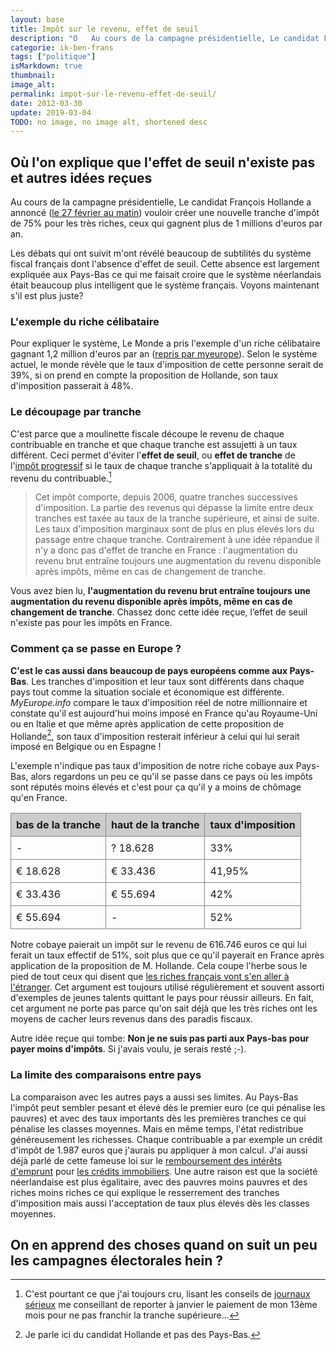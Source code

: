 ```yaml
---
layout: base
title: Impôt sur le revenu, effet de seuil
description: "O   Au cours de la campagne présidentielle, Le candidat François Hollande a annoncé (le 27 février au matin) vouloir créer une nouvelle tranche d'impôt de"
categorie: ik-ben-frans
tags: ["politique"]
isMarkdown: true
thumbnail: 
image_alt: 
permalink: impot-sur-le-revenu-effet-de-seuil/
date: 2012-03-30
update: 2019-03-04
TODO: no image, no image alt, shortened desc
---
```


## Où l'on explique que l'effet de seuil n'existe pas et autres idées reçues

Au cours de la campagne présidentielle, Le candidat François Hollande a annoncé ([le 27 février au matin](http://www.leparisien.fr/election-presidentielle-2012/en-direct-nicolas-sarkozy-sur-the-artist-bravo-a-toute-l-equipe-27-02-2012-1879985.php)) vouloir créer une nouvelle tranche d'impôt de 75% pour les très riches, ceux qui gagnent plus de 1 millions d'euros par an.

Les débats qui ont suivit m'ont révélé beaucoup de subtilités du système fiscal français dont l'absence d'effet de seuil. Cette absence est largement expliquée aux Pays-Bas ce qui me faisait croire que le système néerlandais était beaucoup plus intelligent que le système français. Voyons maintenant s'il est plus juste?

### L'exemple du riche célibataire

Pour expliquer le système, Le Monde a pris l'exemple d'un riche célibataire gagnant 1,2 million d'euros par an ([repris par myeurope](http://fr.myeurop.info/2012/02/29/les-impots-des-millionnaires-en-france-et-en-europe-4755)). Selon le système actuel, le monde révèle que le taux d'imposition de cette personne serait de 39%, si on prend en compte la proposition de Hollande, son taux d'imposition passerait à 48%. 

### Le découpage par tranche

C'est parce que a moulinette fiscale découpe le revenu de chaque contribuable en tranche et que chaque tranche est assujetti à un taux différent. Ceci permet d'éviter l'**effet de seuil**, ou **effet de tranche** de l'[impôt progressif](http://fr.wikipedia.org/wiki/Imp%C3%B4t_progressif) si le taux de chaque tranche s'appliquait à la totalité du revenu du contribuable.[^1]

> Cet impôt comporte, depuis 2006, quatre tranches successives d'imposition. La partie des revenus qui dépasse la limite entre deux tranches est taxée au taux de la tranche supérieure, et ainsi de suite. Les taux d'imposition marginaux sont de plus en plus élevés lors du passage entre chaque tranche. Contrairement à une idée répandue il n'y a donc pas d'effet de tranche en France : l'augmentation du revenu brut entraîne toujours une augmentation du revenu disponible après impôts, même en cas de changement de tranche.

Vous avez bien lu, **l'augmentation du revenu brut entraîne toujours une augmentation du revenu disponible après impôts, même en cas de changement de tranche**. Chassez donc cette idée reçue, l’effet de seuil n'existe pas pour les impôts en France.  

### Comment ça se passe en Europe ?

**C'est le cas aussi dans beaucoup de pays européens comme aux Pays-Bas**. Les tranches d'imposition et leur taux sont différents dans chaque pays tout comme la situation sociale et économique est différente. *MyEurope.info* compare le taux d'imposition réel de notre millionnaire et constate qu'il est aujourd'hui moins imposé en France qu'au Royaume-Uni ou en Italie et que même après application de cette proposition de Hollande[^2], son taux d'imposition resterait inférieur à celui qui lui serait imposé en Belgique ou en Espagne !

L'exemple n'indique pas taux d'imposition de notre riche cobaye aux Pays-Bas, alors regardons un peu ce qu'il se passe dans ce pays où les impôts sont réputés moins élevés et c'est pour ça qu'il y a moins de chômage qu'en France.

<!-- HTML -->
<TABLE CLASS="heel">
<TR><TH style="    background: none repeat scroll 0 0 #CCCCCC;
    border: 1px solid #888888;
    font-weight: bold;
    padding: 8px;
    text-align: left;
    vertical-align: top;">bas de la tranche</TH><TH style="    background: none repeat scroll 0 0 #CCCCCC;
    border: 1px solid #888888;
    font-weight: bold;
    padding: 8px;
    text-align: left;
    vertical-align: top;">haut de la tranche</TH><TH style="    background: none repeat scroll 0 0 #CCCCCC;
    border: 1px solid #888888;
    font-weight: bold;
    padding: 8px;
    text-align: left;
    vertical-align: top;">taux d'imposition</TH></TR>
<TR style="    border: 1px solid #888888;
    padding: 8px;
    vertical-align: top;"><TD style="    border: 1px solid #888888;
    padding: 8px;
    vertical-align: top;">-</TD><TD style="    border: 1px solid #888888;
    padding: 8px;
    vertical-align: top;">? 18.628</TD><TD style="    border: 1px solid #888888;
    padding: 8px;
    vertical-align: top;">33%</TD></TR>
<TR style="    border: 1px solid #888888;
    padding: 8px;
    vertical-align: top;"><TD style="    border: 1px solid #888888;
    padding: 8px;
    vertical-align: top;">€ 18.628</TD><TD style="    border: 1px solid #888888;
    padding: 8px;
    vertical-align: top;">€ 33.436</TD><TD style="    border: 1px solid #888888;
    padding: 8px;
    vertical-align: top;">41,95%</TD></TR>
<TR style="    border: 1px solid #888888;
    padding: 8px;
    vertical-align: top;"><TD style="    border: 1px solid #888888;
    padding: 8px;
    vertical-align: top;">€ 33.436</TD><TD style="    border: 1px solid #888888;
    padding: 8px;
    vertical-align: top;">€ 55.694</TD><TD style="    border: 1px solid #888888;
    padding: 8px;
    vertical-align: top;">42%</TD></TR>
<TR style="    border: 1px solid #888888;
    padding: 8px;
    vertical-align: top;"><TD style="    border: 1px solid #888888;
    padding: 8px;
    vertical-align: top;">€ 55.694</TD><TD style="    border: 1px solid #888888;
    padding: 8px;
    vertical-align: top;">-</TD><TD style="    border: 1px solid #888888;
    padding: 8px;
    vertical-align: top;">52%</TD></TR>
</TABLE>
<!-- / HTML -->

Notre cobaye paierait un impôt sur le revenu de 616.746 euros ce qui lui ferait un taux effectif de 51%, soit plus que ce qu'il payerait en France après application de la proposition de M. Hollande. Cela coupe l'herbe sous le pied de tout ceux qui disent que [les riches français vont s'en aller à l'étranger](http://leplus.nouvelobs.com/contribution/347515-les-75-d-imposition-de-francois-hollande-ne-rejouissent-pas-tout-le-monde.html). Cet argument est toujours utilisé régulièrement et souvent assorti d'exemples de jeunes talents quittant le pays pour réussir ailleurs. En fait, cet argument ne porte pas parce qu'on sait déjà que les très riches ont les moyens de cacher leurs revenus dans des paradis fiscaux.

Autre idée reçue qui tombe: **Non je ne suis pas parti aux Pays-bas pour payer moins d'impôts**. Si j'avais voulu, je serais resté ;-).

### La limite des comparaisons entre pays

La comparaison avec les autres pays a aussi ses limites. Au Pays-Bas l'impôt peut sembler pesant et élevé dès le premier euro (ce qui pénalise les pauvres) et avec des taux importants dès les premières tranches ce qui pénalise les classes moyennes. Mais en même temps, l'état redistribue généreusement les richesses. Chaque contribuable a par exemple un crédit d'impôt de 1.987 euros que j'aurais pu appliquer à mon calcul. J'ai aussi déjà parlé de cette fameuse loi sur le [remboursement des intérêts d'emprunt](/credits-pays-bas) pour [les crédits immobiliers](/credits-pays-bas). Une autre raison est que la société néerlandaise est plus égalitaire, avec des pauvres moins pauvres et des riches moins riches ce qui explique le resserrement des tranches d'imposition mais aussi l'acceptation de taux plus élevés dès les classes moyennes.

On en apprend des choses quand on suit un peu les campagnes électorales hein ?
---
[^1]: C'est pourtant ce que j'ai toujours cru, lisant les conseils de [journaux sérieux](http://votreargent.lexpress.fr/) me conseillant de reporter à janvier le paiement de mon 13ème mois pour ne pas franchir la tranche supérieure...
[^2]: Je parle ici du candidat Hollande et pas des Pays-Bas.
<!-- post notes:
http://www.latribune.fr/opinions/editos/20120308trib000687208/la-panique-fiscale-gagne-la-france.html 
http://leplus.nouvelobs.com/contribution/347515-les-75-d-imposition-de-francois-hollande-ne-rejouissent-pas-tout-le-monde.html 
http://nl.wikipedia.org/wiki/Progressieve_inkomstenbelasting 
http://www.lesaffaires.com/dossier/reer/reer-ou-celi--craignez-les-paliers-d-imposition-fantomes/541428 
http://www.jobetic.net/Aux-Pays-Bas-on-limite-le-salaire-des-patrons_a1564.html
--->
